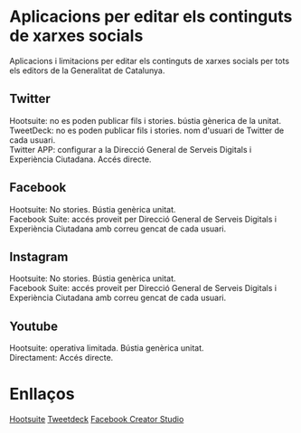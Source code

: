 # Aplicacions per editar els continguts de xarxes socials

Aplicacions i limitacions per editar els continguts de xarxes socials per tots els editors de la Generalitat de Catalunya.

## Twitter

Hootsuite: no es poden publicar fils i stories. bústia gènerica de la unitat.  
TweetDeck: no es poden publicar fils i stories. nom d'usuari de Twitter de cada usuari.  
Twitter APP: configurar a la Direcció General de Serveis Digitals i Experiència Ciutadana. Accés directe.  

## Facebook

Hootsuite: No stories. Bústia genèrica unitat.  
Facebook Suite: accés proveit per Direcció General de Serveis Digitals i Experiència Ciutadana amb correu gencat de cada usuari.  

## Instagram

Hootsuite: No stories. Bústia genèrica unitat.  
Facebook Suite: accés proveit per Direcció General de Serveis Digitals i Experiència Ciutadana amb correu gencat de cada usuari.  

## Youtube

Hootsuite: operativa limitada. Bústia genèrica unitat.  
Directament: Accés directe.  

# Enllaços

[Hootsuite](https://hootsuite.com/)
[Tweetdeck](http://tweetdeck.twitter.com/)
[Facebook Creator Studio](https://business.facebook.com/creatorstudio)
